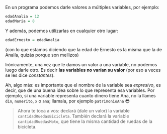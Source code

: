En un programa podemos darle valores a múltiples variables, por ejemplo:

```haskell
edadAnalia = 12
edadMaria = 8
```
Y además, podemos utilizarlas en cualquier otro lugar:

```haskell
edadErnesto = edadAnalia
```

(con lo que estamos diciendo que la edad de Ernesto es la misma que la de Analía, quizás porque son mellizos)

Irónicamente, una vez que le damos un valor a una variable, no podemos luego darle otro. Es decir **las variables no varían su valor** (por eso a veces se les dice _constantes_).

Ah, algo más: es importante que el nombre de la variable sea _expresivo_, es decir, que de una buena idea sobre lo que representa esa variables. Por ejemplo, si una variable representa cuanto dinero tiene Ana, no la llames `din`, `numerito`, `x` o `ana`; llamala, por ejemplo `patrimonioAna` :sunglasses:

> Ahora te toca a vos: declará (dale un valor) la variable `cantidadRuedasBicicleta`. También declará la variable `cantidadRuedasMoto`, que tiene la misma cantidad de ruedas de la bicicleta.


